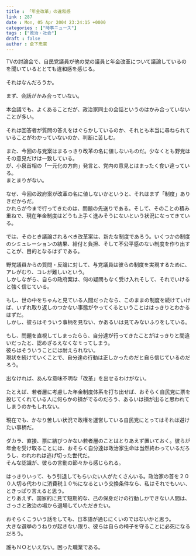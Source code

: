 ```yaml
---
title : 「年金改革」の違和感
link : 287
date : Mon, 05 Apr 2004 23:24:15 +0000
categories : ["時事ニュース"]
tags : ["政治・社会"]
draft : false
author : 倉下忠憲
---
```


TVの討論会で、自民党議員が他の党の議員と年金改革について議論しているのを聞いているととても違和感を感じる。<BR><BR>それはなんだろうか。<BR><BR>まず、会話がかみ合っていない。<BR><BR>本会議でも、よくあることだが、政治家同士の会話というのはかみ合っていないことが多い。<BR><BR>それは回答者が質問の答えをはぐらかしているのか、それとも本当に尋ねられていることがわかっていないのか、判断に苦しむ。<BR><BR>また、今回の与党案はまるっきり改革の名に値しないものだ。少なくとも野党はその意見だけは一致している。<BR>が、小泉首相の「一元化の方向」発言と、党内の意見とはまったく食い違っている。<BR>まとまりがない。<BR><BR>なぜ、今回の政府案が改革の名に値しないかというと、それはまず「制度」ありきだからだ。<BR>かれらが今まで行ってきたのは、問題の先送りである。そして、そのことの積み重ねで、現在年金制度はどうも上手く進みそうにないという状況になってきている。<BR><BR>では、そのとき議論されるべき改革案は、新たな制度であろう。いくつかの制度のシミュレーションの結果、給付と負担、そして不公平感のない制度を作り出すことが、目的となるはずである。<BR><BR>野党議員からの質問・反論に対して、与党議員は彼らの制度を実現するために、アレがむり、コレが難しいという。<BR>しかしながら、自らの政府案は、何の疑問もなく受け入れそして、それでいけると強く信じている。<BR><BR>もし、世の中をちゃんと見ている人間だったなら、このままの制度を続けていけば、いずれ取り返しのつかない事態がやってくるということははっきりとわかるはずだ。<BR>しかし、彼らはそういう事柄を見ない、かあるいは見てみないふりをしている。<BR><BR>もし、問題を直視してしまったらら、自分達が行ってきたことがはっきりと間違いだったと、認めざるえなくなｔってしまう。<BR>彼らはそういうことには耐えられない。<BR>現状を続けていくことで、自分達の行動は正しかったのだと自ら信じているのだろう。<BR><BR>出なければ、あんな意味不明な「改革」を出せるわけがない。<BR><BR>たとえば、若者層に考慮した年金制度体系を打ち出せば、おそらく自民党に票を投じてくれている人に何らかの損がでるのだろう、あるいは損が出ると思われてしまうのかもしれない。<BR><BR>現在でも、かなり苦しい状況で政権を運営している自民党にとってはそれは避けたい事柄だ。<BR><BR>ダカラ、直接、票に結びつかない若者層のことはとりあえず置いておく。彼らが年金を受け取ることには、おそらく自分達は政治家生命は当然終わっているだろうし、われわれは逃げ切った世代だ。<BR>そんな認識が、彼らの言動の節々から感じられる。<BR><BR>はっきりいって、もう引退してもらいたい人がたくさんいる。政治家の首を２００人切る代わりに消費税１０％になるという交換条件なら、私はそれでもいい、ときっぱり言えると思う。<BR>とりあえず、国家的に見て短期的な、己の保身だけの行動しかできない人間は、さっさと政治の場から退場していただきたい。<BR><BR>おそらくこういう話をしても、日本語が通じにくいのではないかと思う。<BR>大きな選挙のうねりが起きない限り、彼らは自らの椅子を守ることに必死になるだろう。<BR><BR>誰もＮＯといえない。困った職業である。<br><br>
